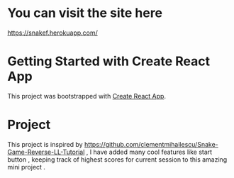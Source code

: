# You can visit the site here

https://snakef.herokuapp.com/

# Getting Started with Create React App

This project was bootstrapped with [Create React App](https://github.com/facebook/create-react-app).

# Project

This project is inspired by https://github.com/clementmihailescu/Snake-Game-Reverse-LL-Tutorial , I have added many cool features like start button , keeping track of highest scores for current session to this amazing mini project .
